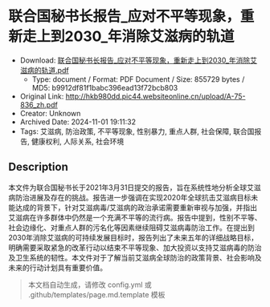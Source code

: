 # 联合国秘书长报告_应对不平等现象，重新走上到2030_年消除艾滋病的轨道

- Download: [联合国秘书长报告_应对不平等现象，重新走上到2030_年消除艾滋病的轨道.pdf](联合国秘书长报告_应对不平等现象，重新走上到2030_年消除艾滋病的轨道.pdf)
    - Type: document / Format: PDF Document / Size: 855729 bytes / MD5: b9912df81f1babc396ead13f72bcb803
- Original Link: http://hkb980dd.pic44.websiteonline.cn/upload/A-75-836_zh.pdf
- Creator: Unknown
- Archived Date: 2024-11-01 19:11:32
- Tags: 艾滋病, 防治政策, 不平等现象, 性别暴力, 重点人群, 社会保障, 联合国报告, 健康权利, 人际关系, 社会环境

## Description

本文件为联合国秘书长于2021年3月31日提交的报告，旨在系统性地分析全球艾滋病防治进展及存在的挑战。报告进一步强调在实现2020年全球抗击艾滋病目标未能达成的背景下，针对艾滋病毒/艾滋病的政治承诺需要重新审视与加强，并指出艾滋病在许多群体中仍然是一个充满不平等的流行病。报告中提到，性别不平等、社会边缘化、对重点人群的污名化等因素继续阻碍艾滋病毒防治工作。在提出到2030年消除艾滋病的可持续发展目标时，报告列出了未来五年的详细战略目标，明确需要采取紧急的改革行动以结束不平等现象、加大投资以支持艾滋病毒的防治及卫生系统的韧性。本文件对于了解当前艾滋病全球防治的政策背景、社会影响及未来的行动计划具有重要价值。

> 本文档自动生成，请修改 config.yml 或 .github/templates/page.md.template 模板
